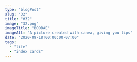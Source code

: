 ```yaml
---
type: "blogPost"
slug: "32"
title: "#32"
image: "32.png"
imageTitle: "BOOBAE"
imageAlt: "A picture created with canva, giving you tips"
date: "2020-09-18T00:00:00-07:00"
tags:
  - "life"
  - "index cards"
---
```


